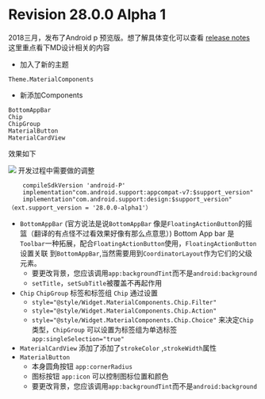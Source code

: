 # Revision 28.0.0 Alpha 1
2018三月，发布了Android p 预览版。想了解具体变化可以查看
<a href="https://developer.android.com/preview/release-notes.html">release notes</a>
这里重点看下MD设计相关的内容
* 加入了新的主题 
```
Theme.MaterialComponents
```
* 新添加Components

```
BottomAppBar
Chip
ChipGroup
MaterialButton
MaterialCardView
```
效果如下

![](https://user-gold-cdn.xitu.io/2018/4/3/1628aad880119b7d?w=350&h=618&f=png&s=29266)
开发过程中需要做的调整
```
    compileSdkVersion 'android-P'
    implementation"com.android.support:appcompat-v7:$support_version"
    implementation"com.android.support:design:$support_version"
（ext.support_version = '28.0.0-alpha1'）
```

* `BottomAppBar` (官方说法是说`BottomAppBar` 像是`FloatingActionButton`的摇篮（翻译的有点怪不过看效果好像有那么点意思）)
    Bottom App bar 是`Toolbar`一种拓展，配合`FloatingActionButton`使用，`FloatingActionButton` 设置关联
到`BottomAppBar`,当然需要用到`CoordinatorLayout`作为它们的父级元素。
    * 要更改背景，您应该调用`app:backgroundTint`而不是`android:background`
    * `setTitle`，`setSubTitle`被覆盖不再起作用
* `Chip` `ChipGroup` 标签和标签组
`Chip` 通过设置 
    *  `style="@style/Widget.MaterialComponents.Chip.Filter"`
    *  `style="@style/Widget.MaterialComponents.Chip.Action"`
    *  `style="@style/Widget.MaterialComponents.Chip.Choice"`
来决定`Chip`类型，`ChipGroup` 可以设置为标签组为单选标签 `app:singleSelection="true"`
* `MaterialCardView` 
添加了添加了`strokeColor` ,`strokeWidth`属性
* `MaterialButton`
  * 本身圆角按钮 `app:cornerRadius`
  * 图标按钮 `app:icon` 可以控制图标位置和颜色
  * 要更改背景，您应该调用`app:backgroundTint`而不是`android:background`
